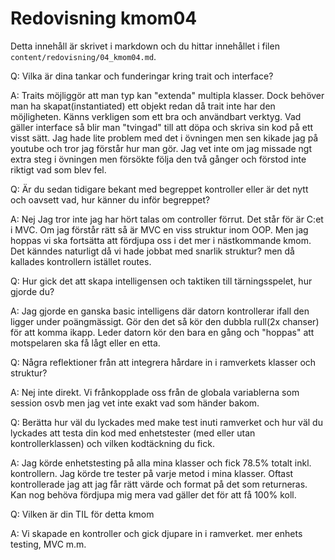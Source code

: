---
---
Redovisning kmom04
=========================

Detta innehåll är skrivet i markdown och du hittar innehållet i filen `content/redovisning/04_kmom04.md`.



Q: Vilka är dina tankar och funderingar kring trait och interface?

A: Traits möjliggör att man typ kan "extenda" multipla klasser. Dock behöver man ha skapat(instantiated) ett objekt redan då trait inte har den möjligheten.  Känns verkligen som ett bra och användbart verktyg. Vad gäller interface så blir man "tvingad" till att döpa och skriva sin kod på ett visst sätt. Jag hade lite problem med det i övningen men sen kikade jag på youtube och tror jag förstår hur man gör. Jag vet inte om jag missade ngt extra steg i övningen men försökte följa den två gånger och förstod inte riktigt vad som blev fel.


Q: Är du sedan tidigare bekant med begreppet kontroller eller är det nytt och oavsett vad, hur känner du inför begreppet?

A: Nej Jag tror inte jag har hört talas om controller förrut. Det står för är C:et i MVC. Om jag förstår rätt så är MVC en viss struktur inom OOP. Men jag hoppas vi ska fortsätta att fördjupa oss i det mer i nästkommande kmom. Det känndes naturligt då vi hade jobbat med snarlik struktur? men då kallades kontrollern istället routes.  


Q: Hur gick det att skapa intelligensen och taktiken till tärningsspelet, hur gjorde du?

A: Jag gjorde en ganska basic intelligens där datorn kontrollerar ifall den ligger under poängmässigt. Gör den det så kör den dubbla rull(2x chanser) för att komma ikapp. Leder datorn kör den bara en gång och "hoppas" att motspelaren ska få lågt eller en etta.


Q: Några reflektioner från att integrera hårdare in i ramverkets klasser och struktur?

A: Nej inte direkt. Vi frånkopplade oss från de globala variablerna som session osvb men jag vet inte exakt vad som händer bakom.


Q: Berätta hur väl du lyckades med make test inuti ramverket och hur väl du lyckades att testa din kod med enhetstester (med eller utan kontrollerklassen) och vilken kodtäckning du fick.

A: Jag körde enhetstesting på alla mina klasser och fick 78.5% totalt inkl. kontrollern. Jag körde tre tester på varje metod i mina klasser. Oftast kontrollerade jag att jag får rätt värde och format på det som returneras. Kan nog behöva fördjupa mig mera vad gäller det för att få 100% koll.


Q: Vilken är din TIL för detta kmom

A: Vi skapade en kontroller och gick djupare in i ramverket. mer enhets testing, MVC m.m.
